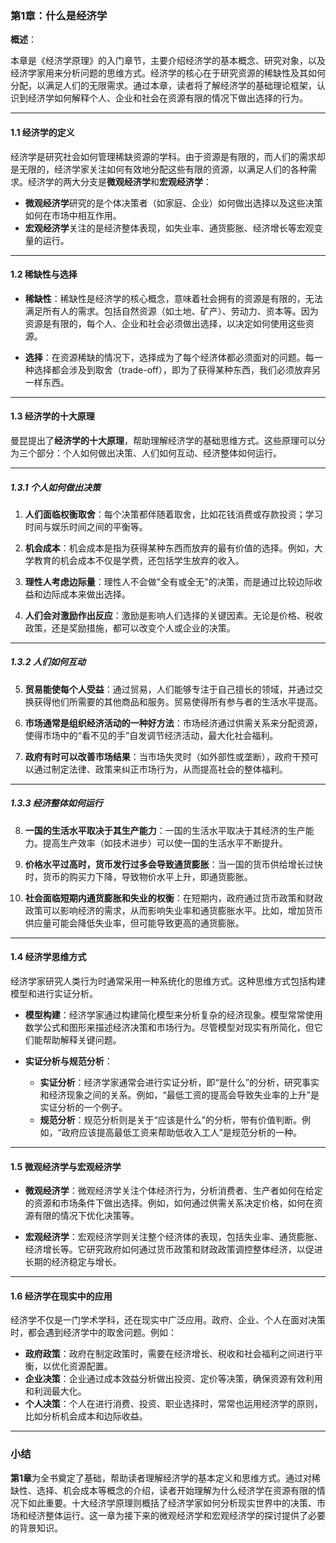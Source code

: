 ### 第1章：什么是经济学

**概述**：

本章是《经济学原理》的入门章节，主要介绍经济学的基本概念、研究对象，以及经济学家用来分析问题的思维方式。经济学的核心在于研究资源的稀缺性及其如何分配，以满足人们的无限需求。通过本章，读者将了解经济学的基础理论框架，认识到经济学如何解释个人、企业和社会在资源有限的情况下做出选择的行为。

---

#### 1.1 **经济学的定义**

经济学是研究社会如何管理稀缺资源的学科。由于资源是有限的，而人们的需求却是无限的，经济学家关注如何有效地分配这些有限的资源，以满足人们的各种需求。经济学的两大分支是**微观经济学**和**宏观经济学**：

- **微观经济学**研究的是个体决策者（如家庭、企业）如何做出选择以及这些决策如何在市场中相互作用。
- **宏观经济学**关注的是经济整体表现，如失业率、通货膨胀、经济增长等宏观变量的运行。

---

#### 1.2 **稀缺性与选择**

- **稀缺性**：稀缺性是经济学的核心概念，意味着社会拥有的资源是有限的，无法满足所有人的需求。包括自然资源（如土地、矿产）、劳动力、资本等。因为资源是有限的，每个人、企业和社会必须做出选择，以决定如何使用这些资源。
  
- **选择**：在资源稀缺的情况下，选择成为了每个经济体都必须面对的问题。每一种选择都会涉及到取舍（trade-off），即为了获得某种东西，我们必须放弃另一样东西。

---

#### 1.3 **经济学的十大原理**

曼昆提出了**经济学的十大原理**，帮助理解经济学的基础思维方式。这些原理可以分为三个部分：个人如何做出决策、人们如何互动、经济整体如何运行。

---

##### 1.3.1 **个人如何做出决策**

1. **人们面临权衡取舍**：每个决策都伴随着取舍，比如花钱消费或存款投资；学习时间与娱乐时间之间的平衡等。
   
2. **机会成本**：机会成本是指为获得某种东西而放弃的最有价值的选择。例如，大学教育的机会成本不仅是学费，还包括学生放弃的收入。

3. **理性人考虑边际量**：理性人不会做"全有或全无"的决策，而是通过比较边际收益和边际成本来做出选择。

4. **人们会对激励作出反应**：激励是影响人们选择的关键因素。无论是价格、税收政策，还是奖励措施，都可以改变个人或企业的决策。

---

##### 1.3.2 **人们如何互动**

5. **贸易能使每个人受益**：通过贸易，人们能够专注于自己擅长的领域，并通过交换获得他们所需要的其他商品和服务。贸易使得所有参与者的生活水平提高。

6. **市场通常是组织经济活动的一种好方法**：市场经济通过供需关系来分配资源，使得市场中的“看不见的手”自发调节经济活动，最大化社会福利。

7. **政府有时可以改善市场结果**：当市场失灵时（如外部性或垄断），政府干预可以通过制定法律、政策来纠正市场行为，从而提高社会的整体福利。

---

##### 1.3.3 **经济整体如何运行**

8. **一国的生活水平取决于其生产能力**：一国的生活水平取决于其经济的生产能力。提高生产效率（如技术进步）可以使一国的生活水平不断提升。

9. **价格水平过高时，货币发行过多会导致通货膨胀**：当一国的货币供给增长过快时，货币的购买力下降，导致物价水平上升，即通货膨胀。

10. **社会面临短期内通货膨胀和失业的权衡**：在短期内，政府通过货币政策和财政政策可以影响经济的需求，从而影响失业率和通货膨胀水平。比如，增加货币供应量可能会降低失业率，但可能导致更高的通货膨胀。

---

#### 1.4 **经济学思维方式**

经济学家研究人类行为时通常采用一种系统化的思维方式。这种思维方式包括构建模型和进行实证分析。

- **模型构建**：经济学家通过构建简化模型来分析复杂的经济现象。模型常常使用数学公式和图形来描述经济决策和市场行为。尽管模型对现实有所简化，但它们能帮助解释关键问题。

- **实证分析与规范分析**：
  - **实证分析**：经济学家通常会进行实证分析，即“是什么”的分析，研究事实和经济现象之间的关系。例如，“最低工资的提高会导致失业率的上升”是实证分析的一个例子。
  - **规范分析**：规范分析则是关于“应该是什么”的分析，带有价值判断。例如，“政府应该提高最低工资来帮助低收入工人”是规范分析的一种。

---

#### 1.5 **微观经济学与宏观经济学**

- **微观经济学**：微观经济学关注个体经济行为，分析消费者、生产者如何在给定的资源和市场条件下做出选择。例如，如何通过供需关系决定价格，如何在资源有限的情况下优化决策等。
  
- **宏观经济学**：宏观经济学则关注整个经济体的表现，包括失业率、通货膨胀、经济增长等。它研究政府如何通过货币政策和财政政策调控整体经济，以促进长期的经济稳定与增长。

---

#### 1.6 **经济学在现实中的应用**

经济学不仅是一门学术学科，还在现实中广泛应用。政府、企业、个人在面对决策时，都会遇到经济学中的取舍问题。例如：

- **政府政策**：政府在制定政策时，需要在经济增长、税收和社会福利之间进行平衡，以优化资源配置。
- **企业决策**：企业通过成本效益分析做出投资、定价等决策，确保资源有效利用和利润最大化。
- **个人决策**：个人在进行消费、投资、职业选择时，常常也运用经济学的原则，比如分析机会成本和边际收益。

---

### 小结

**第1章**为全书奠定了基础，帮助读者理解经济学的基本定义和思维方式。通过对稀缺性、选择、机会成本等概念的介绍，读者开始理解为什么经济学在资源有限的情况下如此重要。十大经济学原理则概括了经济学家如何分析现实世界中的决策、市场和经济整体运行。这一章为接下来的微观经济学和宏观经济学的探讨提供了必要的背景知识。